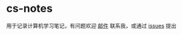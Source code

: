 # cs-notes

用于记录计算机学习笔记，有问题欢迎 [邮件](741210094@qq.com) 联系我，或通过 [issues](https://github.com/HypoGump/cs-notes/issues) 提出